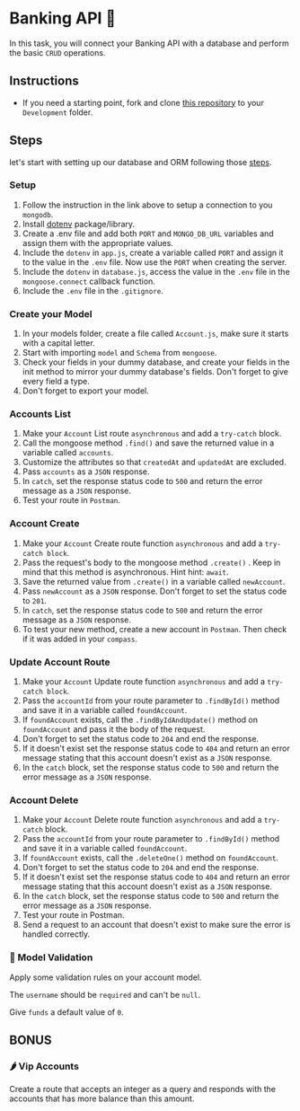 # Banking API 🏦

In this task, you will connect your Banking API with a database and perform the basic `CRUD` operations.

## Instructions

- If you need a starting point, fork and clone [this repository](https://github.com/JoinCODED/Task-Express-M2-noSql-Banks) to your `Development` folder.

## Steps

let's start with setting up our database and ORM following those [steps](https://github.com/JoinCODED/WS-Express-M2-Intro-DBs-and-ORMs-noSQL/blob/master/02_ORMs/03_setup_mongoose.md).

### Setup

1. Follow the instruction in the link above to setup a connection to you `mongodb`.
2. Install [dotenv](https://www.npmjs.com/package/dotenv) package/library.
3. Create a .env file and add both `PORT` and `MONGO_DB_URL` variables and assign them with the appropriate values.
4. Include the `dotenv` in `app.js`, create a variable called `PORT` and assign it to the value in the `.env` file. Now use the `PORT` when creating the server.
5. Include the `dotenv` in `database.js`, access the value in the `.env` file in the `mongoose.connect` callback function.
6. Include the `.env` file in the `.gitignore`.

### Create your Model

1. In your models folder, create a file called `Account.js`, make sure it starts with a capital letter.
2. Start with importing `model` and `Schema` from `mongoose`.
3. Check your fields in your dummy database, and create your fields in the init method to mirror your dummy database's fields. Don't forget to give every field a type.
4. Don't forget to export your model.

### Accounts List

1. Make your `Account` List route `asynchronous` and add a `try-catch` block.
2. Call the mongoose method `.find()` and save the returned value in a variable called `accounts`.
3. Customize the attributes so that `createdAt` and `updatedAt` are excluded.
4. Pass `accounts` as a `JSON` response.
5. In `catch`, set the response status code to `500` and return the error message as a `JSON` response.
6. Test your route in `Postman`.

### Account Create

1. Make your `Account` Create route function `asynchronous` and add a `try-catch block`.
2. Pass the request's body to the mongoose method `.create()` . Keep in mind that this method is asynchronous. Hint hint: `await`.
3. Save the returned value from `.create()` in a variable called `newAccount`.
4. Pass `newAccount` as a `JSON` response. Don't forget to set the status code to `201`.
5. In `catch`, set the response status code to `500` and return the error message as a `JSON` response.
6. To test your new method, create a new account in `Postman`. Then check if it was added in your `compass`.

### Update Account Route

1. Make your `Account` Update route function `asynchronous` and add a `try-catch block`.
2. Pass the `accountId` from your route parameter to `.findById()` method and save it in a variable called `foundAccount`.
3. If `foundAccount` exists, call the `.findByIdAndUpdate()` method on `foundAccount` and pass it the body of the request.
4. Don't forget to set the status code to `204` and end the response.
5. If it doesn't exist set the response status code to `404` and return an error message stating that this account doesn't exist as a `JSON` response.
6. In the `catch` block, set the response status code to `500` and return the error message as a `JSON` response.

### Account Delete

1. Make your `Account` Delete route function `asynchronous` and add a `try-catch` block.
2. Pass the `accountId` from your route parameter to `.findById()` method and save it in a variable called `foundAccount`.
3. If `foundAccount` exists, call the `.deleteOne()` method on `foundAccount`.
4. Don't forget to set the status code to `204` and end the response.
5. If it doesn't exist set the response status code to `404` and return an error message stating that this account doesn't exist as a `JSON` response.
6. In the `catch` block, set the response status code to `500` and return the error message as a `JSON` response.
7. Test your route in Postman.
8. Send a request to an account that doesn't exist to make sure the error is handled correctly.

### 🍋 Model Validation

Apply some validation rules on your account model.

The `username` should be `required` and can't be `null`.

Give `funds` a default value of `0`.

## BONUS

### 🌶 Vip Accounts

Create a route that accepts an integer as a query and responds with the accounts that has more balance than this amount.
